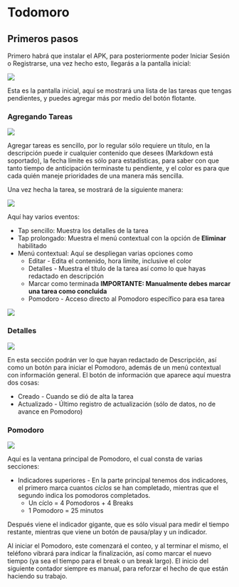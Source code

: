 # Todomoro

## Primeros pasos

Primero habrá que instalar el APK, para posteriormente poder Iniciar Sesión o Registrarse, una vez hecho esto, llegarás a la pantalla inicial:

![](t1.png)

Esta es la pantalla inicial, aquí se mostrará una lista de las tareas que tengas pendientes, y puedes agregar más por medio del botón flotante.

### Agregando Tareas

![](t2.png)

Agregar tareas es sencillo, por lo regular sólo requiere un título, en la descripción puede ir cualquier contenido que desees (Markdown está soportado), la fecha límite es sólo para estadísticas, para saber con que tanto tiempo de anticipación terminaste tu pendiente, y el color es para que cada quién maneje prioridades de una manera más sencilla.

Una vez hecha la tarea, se mostrará de la siguiente manera:

![](t3.png)

Aquí hay varios eventos:

+ Tap sencillo: Muestra los detalles de la tarea
+ Tap prolongado: Muestra el menú contextual con la opción de **Eliminar** habilitado
+ Menú contextual: Aquí se despliegan varias opciones como
  + Editar - Edita el contenido, hora límite, inclusive el color
  + Detalles - Muestra el título de la tarea así como lo que hayas redactado en descripción
  + Marcar como terminada **IMPORTANTE: Manualmente debes marcar una tarea como concluida**
  + Pomodoro - Acceso directo al Pomodoro específico para esa tarea

![](t4.png)

### Detalles

![](t5.png)

En esta sección podrán ver lo que hayan redactado de Descripción, así como un botón para iniciar el Pomodoro, además de un menú contextual con información general. El botón de información que aparece aquí muestra dos cosas:

+ Creado - Cuando se dió de alta la tarea
+ Actualizado - Último registro de actualización (sólo de datos, no de avance en Pomodoro)

### Pomodoro

![](t6.png)

Aquí es la ventana principal de Pomodoro, el cual consta de varias secciones:

+ Indicadores superiores - En la parte principal tenemos dos indicadores, el primero marca cuantos *ciclos* se han completado, mientras que el segundo indica los pomodoros completados.
  + Un cíclo = 4 Pomodoros + 4 Breaks
  + 1 Pomodoro = 25 minutos

Después viene el indicador gigante, que es sólo visual para medir el tiempo restante, mientras que viene un botón de pausa/play y un indicador.

Al iniciar el Pomodoro, este comenzará el conteo, y al terminar el mismo, el teléfono vibrará para indicar la finalización, así como marcar el nuevo tiempo (ya sea el tiempo para el break o un break largo). El inicio del siguiente contador siempre es manual, para reforzar el hecho de que están haciendo su trabajo.